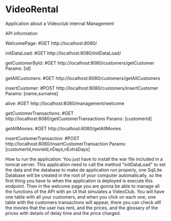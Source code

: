# VideoRental
Application about a Videoclub internal Management

API information

WelcomePage:	 		    #GET  http://localhost:8080/

initDataLoad:	 		    #GET  http://localhost:8080/initDataLoad/

getCustomerById: 		    #GET  http://localhost:8080/customers/getCustomer  		Params: [id] 

getAllCustomers: 		    #GET  http://localhost:8080/customers/getAllCustomers

insertCustomer:  		    #POST http://localhost:8080/customers/insertCustomer 	Params: [name,surname]

alive: 	         		    #GET  http://localhost:8080/management/welcome

getCustomerTransactions:    #GET  http://localhost:8080/getCustomerTransactions			Params: [customerId]

getAllMovies:			    #GET  http://localhost:8080/getAllMovies

insertCustomerTransaction:	#POST http://localhost:8080/insertCustomerTransaction			Params: [customerId,movieId,nDays,nExtraDays]

How tu run the application: You just have to install the war file included in a tomcat server.
This application need to call the method "initDataLoad" to set the data and the database to make de application run properly, 
one SqlLite Database will be created in the root of your computer automatically,
so the first thing you have to when the application is deployed is execute this endpoint.
Then in the welcome page you are gonna be able to manage all the functions of the API with an UI that simulates a VideoClub.
You will have one table with all your customers, and when you click on each one, one table with the customers transactions will appear, there you can
check allf the movies that the user has rent, and the prices, and the glossary of the prices with details of delay time and the price charged.
